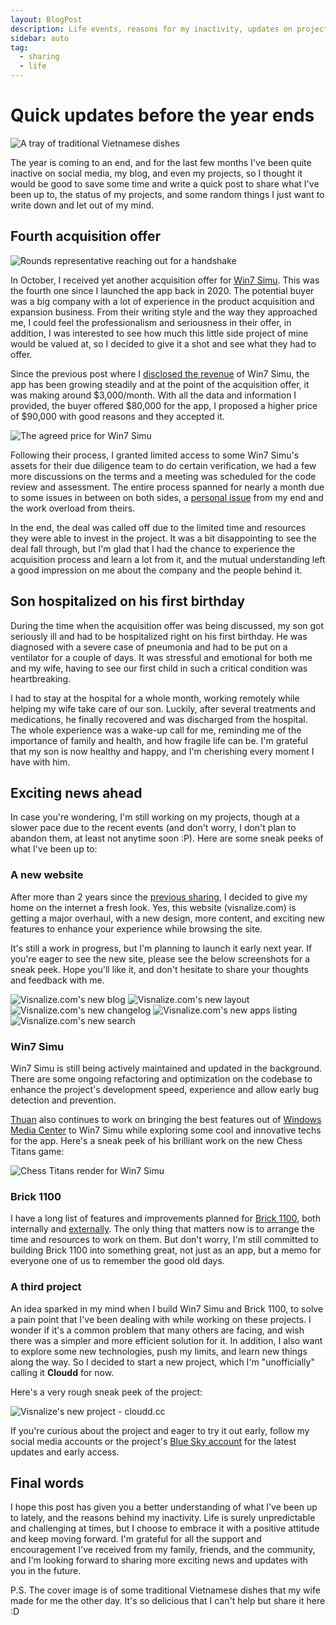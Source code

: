 ```yaml
---
layout: BlogPost
description: Life events, reasons for my inactivity, updates on projects and some random sharing.
sidebar: auto
tag:
  - sharing
  - life
---
```


# Quick updates before the year ends

<m-blog-meta />

![A tray of traditional Vietnamese dishes](/assets/covers/updates-life-inactivity-projects.jpg)

The year is coming to an end, and for the last few months I've been quite inactive on social media, my blog, and even my projects, so I thought it would be good to save some time and write a quick post to share what I've been up to, the status of my projects, and some random things I just want to write down and let out of my mind.

## Fourth acquisition offer

![Rounds representative reaching out for a handshake](./img/updates-life-inactivity-projects/win7-simu-acquisition-offer.jpg)

In October, I received yet another acquisition offer for [Win7 Simu](../win7simu/about.md). This was the fourth one since I launched the app back in 2020. The potential buyer was a big company with a lot of experience in the product acquisition and expansion business. From their writing style and the way they approached me, I could feel the professionalism and seriousness in their offer, in addition, I was interested to see how much this little side project of mine would be valued at, so I decided to give it a shot and see what they had to offer.

Since the previous post where I [disclosed the revenue](./from-side-project-to-side-hustle.md#disclosing-the-numbers) of Win7 Simu, the app has been growing steadily and at the point of the acquisition offer, it was making around $3,000/month. With all the data and information I provided, the buyer offered $80,000 for the app, I proposed a higher price of $90,000 with good reasons and they accepted it.

<a-google-ad />

![The agreed price for Win7 Simu](./img/updates-life-inactivity-projects/win7-simu-price.jpeg)

Following their process, I granted limited access to some Win7 Simu's assets for their due diligence team to do certain verification, we had a few more discussions on the terms and a meeting was scheduled for the code review and assessment. The entire process spanned for nearly a month due to some issues in between on both sides, a [personal issue](#son-hospitalized-on-his-first-birthday) from my end and the work overload from theirs.

In the end, the deal was called off due to the limited time and resources they were able to invest in the project. It was a bit disappointing to see the deal fall through, but I'm glad that I had the chance to experience the acquisition process and learn a lot from it, and the mutual understanding left a good impression on me about the company and the people behind it.

## Son hospitalized on his first birthday

During the time when the acquisition offer was being discussed, my son got seriously ill and had to be hospitalized right on his first birthday. He was diagnosed with a severe case of pneumonia and had to be put on a ventilator for a couple of days. It was stressful and emotional for both me and my wife, having to see our first child in such a critical condition was heartbreaking.

I had to stay at the hospital for a whole month, working remotely while helping my wife take care of our son. Luckily, after several treatments and medications, he finally recovered and was discharged from the hospital. The whole experience was a wake-up call for me, reminding me of the importance of family and health, and how fragile life can be. I'm grateful that my son is now healthy and happy, and I'm cherishing every moment I have with him.

## Exciting news ahead

In case you're wondering, I'm still working on my projects, though at a slower pace due to the recent events (and don't worry, I don't plan to abandon them, at least not anytime soon :P). Here are some sneak peeks of what I've been up to:

<a-google-ad />

### A new website

After more than 2 years since the [previous sharing](./building-visnalize-com.md), I decided to give my home on the internet a fresh look. Yes, this website (visnalize.com) is getting a major overhaul, with a new design, more content, and exciting new features to enhance your experience while browsing the site.

It's still a work in progress, but I'm planning to launch it early next year. If you're eager to see the new site, please see the below screenshots for a sneak peek. Hope you'll like it, and don't hesitate to share your thoughts and feedback with me.

<div :class="$style.grid">

![Visnalize.com's new blog](./img/updates-life-inactivity-projects/new-website-blog.jpg)
![Visnalize.com's new layout](./img/updates-life-inactivity-projects/new-website-layout.png)
![Visnalize.com's new changelog](./img/updates-life-inactivity-projects/new-website-layout-changelog.png)
![Visnalize.com's new apps listing](./img/updates-life-inactivity-projects/new-website-layout-apps.png)
![Visnalize.com's new search](./img/updates-life-inactivity-projects/new-website-search.png)

</div>

### Win7 Simu

Win7 Simu is still being actively maintained and updated in the background. There are some ongoing refactoring and optimization on the codebase to enhance the project's development speed, experience and allow early bug detection and prevention.

[Thuan](https://hohaicongthuan.github.io/) also continues to work on bringing the best features out of [Windows Media Center](../win7simu/simulated/wmc.md) to Win7 Simu while exploring some cool and innovative techs for the app. Here's a sneak peek of his brilliant work on the new Chess Titans game:

![Chess Titans render for Win7 Simu](./img/updates-life-inactivity-projects/chess-titans-render.jpg)

### Brick 1100

I have a long list of features and improvements planned for [Brick 1100](../brick1100/about.md), both internally and [externally](/brick1100/feedback). The only thing that matters now is to arrange the time and resources to work on them. But don't worry, I'm still committed to building Brick 1100 into something great, not just as an app, but a memo for everyone one of us to remember the good old days.

### A third project

An idea sparked in my mind when I build Win7 Simu and Brick 1100, to solve a pain point that I've been dealing with while working on these projects. I wonder if it's a common problem that many others are facing, and wish there was a simpler and more efficient solution for it. In addition, I also want to explore some new technologies, push my limits, and learn new things along the way. So I decided to start a new project, which I'm "unofficially" calling it __Cloudd__ for now.

Here's a very rough sneak peek of the project:

![Visnalize's new project - cloudd.cc](https://pbs.twimg.com/media/Ga5JK5_bAAAVedx?format=jpg&name=medium)

If you're curious about the project and eager to try it out early, follow my social media accounts or the project's [Blue Sky account](https://bsky.app/profile/cloudd.cc) for the latest updates and early access.

## Final words

I hope this post has given you a better understanding of what I've been up to lately, and the reasons behind my inactivity. Life is surely unpredictable and challenging at times, but I choose to embrace it with a positive attitude and keep moving forward. I'm grateful for all the support and encouragement I've received from my family, friends, and the community, and I'm looking forward to sharing more exciting news and updates with you in the future.

P.S. The cover image is of some traditional Vietnamese dishes that my wife made for me the other day. It's so delicious that I can't help but share it here :D

<m-blog-tag-list :tags="$page.frontmatter.tag" showIcon />

<style module>
.grid p {
  display: grid;
  gap: 1rem;
  align-items: center;
  justify-content: center;
  grid-template-areas: "a" "b" "c" "d" "e";
}

.grid img:nth-child(1) {
  grid-area: a;
}

.grid img:nth-child(2) {
  grid-area: b;
}

.grid img:nth-child(3) {
  grid-area: c;
}

.grid img:nth-child(4) {
  grid-area: d;
}

.grid img:nth-child(5) {
  grid-area: e;
}

@media (min-width: 640px) {
  .grid p {
    grid-template-areas:
      "a b"
      "a c"
      "d e";
  }
}
</style>
